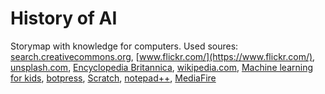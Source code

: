 # History of AI
Storymap with knowledge for computers.
 Used soures: [search.creativecommons.org](https://search.creativecommons.org/), [www.flickr.com/](https://www.flickr.com/), [unsplash.com](https://unsplash.com/), [Encyclopedia Britannica](https://www.britannica.com/), [wikipedia.com](https://www.wikipedia.org/), [Machine learning for kids](https://machinelearningforkids.co.uk), [botpress](https://botpress.com/), [Scratch](https://scratch.mit.edu/), [notepad++](https://notepad-plus-plus.org/), [MediaFire](https://www.mediafire.com/)
